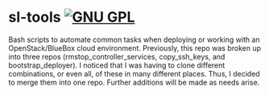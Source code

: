 sl-tools [![GNU GPL](http://img.shields.io/:license-gpl3-blue.svg)](http://www.gnu.org/licenses/gpl-3.0.html)
==========================

Bash scripts to automate common tasks when deploying or working with an
OpenStack/BlueBox cloud environment. Previously, this repo was broken up into three repos (rmstop_controller_services, copy_ssh_keys, and bootstrap_deployer). I noticed that I was having to clone different combinations, or even all, of these in many different places. Thus, I decided to merge them into one repo. Further additions will be made as needs arise.
